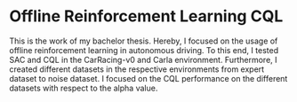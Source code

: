 # Offline Reinforcement Learning CQL
This is the work of my bachelor thesis. Hereby, I focused on the usage of offline reinforcement learning in autonomous driving. To this end, I tested SAC and CQL in the CarRacing-v0 and Carla environment. Furthermore, I created different datasets in the respective environments from expert dataset to noise dataset. I focused on the CQL performance on the different datasets with respect to the alpha value. 
